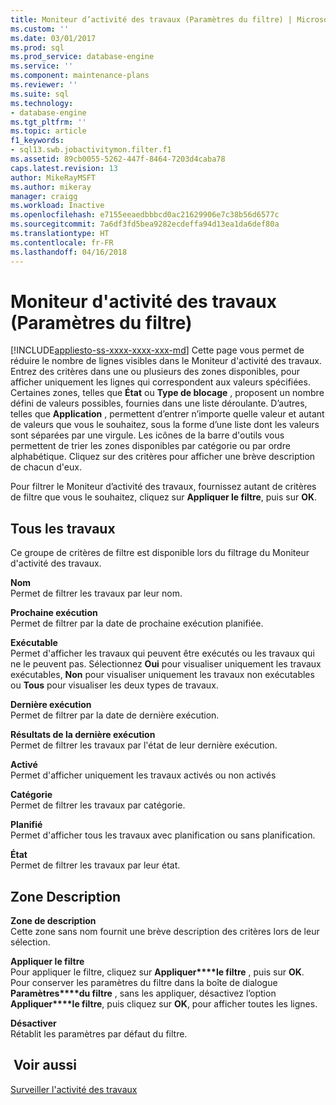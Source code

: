 ```yaml
---
title: Moniteur d’activité des travaux (Paramètres du filtre) | Microsoft Docs
ms.custom: ''
ms.date: 03/01/2017
ms.prod: sql
ms.prod_service: database-engine
ms.service: ''
ms.component: maintenance-plans
ms.reviewer: ''
ms.suite: sql
ms.technology:
- database-engine
ms.tgt_pltfrm: ''
ms.topic: article
f1_keywords:
- sql13.swb.jobactivitymon.filter.f1
ms.assetid: 89cb0055-5262-447f-8464-7203d4caba78
caps.latest.revision: 13
author: MikeRayMSFT
ms.author: mikeray
manager: craigg
ms.workload: Inactive
ms.openlocfilehash: e7155eeaedbbbcd0ac21629906e7c38b56d6577c
ms.sourcegitcommit: 7a6df3fd5bea9282ecdeffa94d13ea1da6def80a
ms.translationtype: HT
ms.contentlocale: fr-FR
ms.lasthandoff: 04/16/2018
---
```

# <a name="job-activity-monitor-filter-settings"></a>Moniteur d'activité des travaux (Paramètres du filtre)
[!INCLUDE[appliesto-ss-xxxx-xxxx-xxx-md](../../includes/appliesto-ss-xxxx-xxxx-xxx-md.md)]
  Cette page vous permet de réduire le nombre de lignes visibles dans le Moniteur d'activité des travaux. Entrez des critères dans une ou plusieurs des zones disponibles, pour afficher uniquement les lignes qui correspondent aux valeurs spécifiées. Certaines zones, telles que **État** ou **Type de blocage** , proposent un nombre défini de valeurs possibles, fournies dans une liste déroulante. D’autres, telles que **Application** , permettent d’entrer n’importe quelle valeur et autant de valeurs que vous le souhaitez, sous la forme d’une liste dont les valeurs sont séparées par une virgule. Les icônes de la barre d'outils vous permettent de trier les zones disponibles par catégorie ou par ordre alphabétique. Cliquez sur des critères pour afficher une brève description de chacun d'eux.  
  
 Pour filtrer le Moniteur d’activité des travaux, fournissez autant de critères de filtre que vous le souhaitez, cliquez sur **Appliquer le filtre**, puis sur **OK**.  
  
## <a name="all-jobs"></a>Tous les travaux  
 Ce groupe de critères de filtre est disponible lors du filtrage du Moniteur d'activité des travaux.  
  
 **Nom**  
 Permet de filtrer les travaux par leur nom.  
  
 **Prochaine exécution**  
 Permet de filtrer par la date de prochaine exécution planifiée.  
  
 **Exécutable**  
 Permet d'afficher les travaux qui peuvent être exécutés ou les travaux qui ne le peuvent pas. Sélectionnez **Oui** pour visualiser uniquement les travaux exécutables, **Non** pour visualiser uniquement les travaux non exécutables ou **Tous** pour visualiser les deux types de travaux.  
  
 **Dernière exécution**  
 Permet de filtrer par la date de dernière exécution.  
  
 **Résultats de la dernière exécution**  
 Permet de filtrer les travaux par l'état de leur dernière exécution.  
  
 **Activé**  
 Permet d'afficher uniquement les travaux activés ou non activés  
  
 **Catégorie**  
 Permet de filtrer les travaux par catégorie.  
  
 **Planifié**  
 Permet d'afficher tous les travaux avec planification ou sans planification.  
  
 **État**  
 Permet de filtrer les travaux par leur état.  
  
## <a name="description-area"></a>Zone Description  
 **Zone de description**  
 Cette zone sans nom fournit une brève description des critères lors de leur sélection.  
  
 **Appliquer le filtre**  
 Pour appliquer le filtre, cliquez sur **Appliquer****le filtre** , puis sur **OK**. Pour conserver les paramètres du filtre dans la boîte de dialogue **Paramètres****du filtre** , sans les appliquer, désactivez l’option **Appliquer****le filtre**, puis cliquez sur **OK**, pour afficher toutes les lignes.  
  
 **Désactiver**  
 Rétablit les paramètres par défaut du filtre.  
  
## <a name="see-also"></a> Voir aussi  
 [Surveiller l'activité des travaux](http://msdn.microsoft.com/library/71cb432b-631d-4b8b-9965-e731b3d8266d)  
  
  
